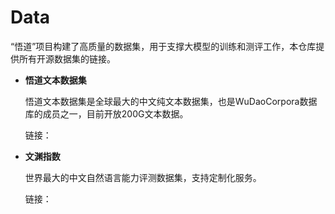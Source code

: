 # Data
“悟道”项目构建了高质量的数据集，用于支撑大模型的训练和测评工作，本仓库提供所有开源数据集的链接。

* **悟道文本数据集**
  
  悟道文本数据集是全球最大的中文纯文本数据集，也是WuDaoCorpora数据库的成员之一，目前开放200G文本数据。
  
  链接：
  
* **文渊指数**

  世界最大的中文自然语言能力评测数据集，支持定制化服务。
  
  链接：
